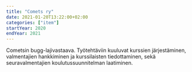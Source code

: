 ```yaml
---
title: "Comets ry"
date: 2021-01-20T13:22:00+02:00
categories: ["item"]
startYear: 2020
endYear: 2021
---
```


Cometsin bugg-lajivastaava. Työtehtäviin kuuluvat kurssien järjestäminen, valmentajien hankkiminen ja kurssilaisten tiedottaminen, sekä seuravalmentajien koulutussuunnitelman laatiminen.

